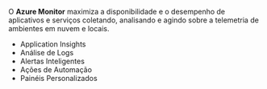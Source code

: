 O **Azure Monitor** maximiza a disponibilidade e o desempenho de aplicativos e serviços coletando, analisando e agindo sobre a telemetria de ambientes em nuvem e locais.

- Application Insights
- Análise de Logs
- Alertas Inteligentes
- Ações de Automação
- Painéis Personalizados